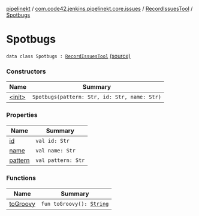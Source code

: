 [pipelinekt](../../../index.md) / [com.code42.jenkins.pipelinekt.core.issues](../../index.md) / [RecordIssuesTool](../index.md) / [Spotbugs](./index.md)

# Spotbugs

`data class Spotbugs : `[`RecordIssuesTool`](../index.md) [(source)](https://github.com/code42/pipelinekt/tree/master/core/src/main/kotlin/com/code42/jenkins/pipelinekt/core/issues/RecordIssuesTool.kt#L8)

### Constructors

| Name | Summary |
|---|---|
| [&lt;init&gt;](-init-.md) | `Spotbugs(pattern: Str, id: Str, name: Str)` |

### Properties

| Name | Summary |
|---|---|
| [id](id.md) | `val id: Str` |
| [name](name.md) | `val name: Str` |
| [pattern](pattern.md) | `val pattern: Str` |

### Functions

| Name | Summary |
|---|---|
| [toGroovy](to-groovy.md) | `fun toGroovy(): `[`String`](https://kotlinlang.org/api/latest/jvm/stdlib/kotlin/-string/index.html) |
